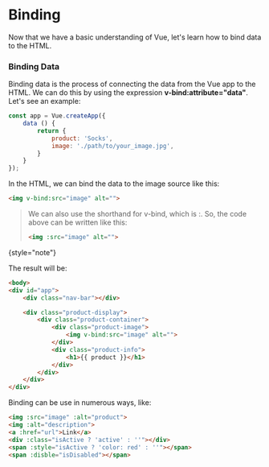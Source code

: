 # Binding

Now that we have a basic understanding of Vue, let's learn how to bind data to the HTML.

### Binding Data

Binding data is the process of connecting the data from the Vue app to the HTML. We can do this by using the expression **v-bind:attribute="data"**. Let's see an example:

```javascript
const app = Vue.createApp({
    data () {
        return {
            product: 'Socks',
            image: './path/to/your_image.jpg',
        }
    }
});
```
In the HTML, we can bind the data to the image source like this:

```html
<img v-bind:src="image" alt="">
```

> We can also use the shorthand for v-bind, which is :. So, the code above can be written like this:
> ```html
> <img :src="image" alt="">
> ```
{style="note"}


The result will be:
```html
<body>
<div id="app">
    <div class="nav-bar"></div>

    <div class="product-display">
        <div class="product-container">
            <div class="product-image">
                <img v-bind:src="image" alt="">
            </div>
            <div class="product-info">
                <h1>{{ product }}</h1>
            </div>
        </div>
    </div>
</div>
```
Binding can be use in numerous ways, like:
```html
<img :src="image" :alt="product">
<img :alt="description">
<a :href="url">Link</a>
<div :class="isActive ? 'active' : ''"></div>
<span :style="isActive ? 'color: red' : ''"></span>
<span :disble="isDisabled"></span>
```

